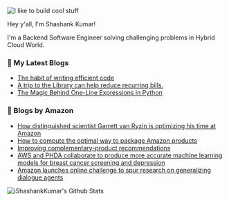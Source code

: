 ![I like to build cool stuff](https://res.cloudinary.com/dt8g3rhcy/image/upload/v1595929574/i_like_to_build_cool_shit._1_nzbwjh.png)

Hey y'all, I'm Shashank Kumar! 

I'm a Backend Software Engineer solving challenging problems in Hybrid Cloud World.

### 📕 My Latest Blogs
<!-- BLOG-POST-LIST:START -->
- [The habit of writing efficient code](https://medium.com/@ishashankkumar/the-habit-of-writing-efficient-code-153b05f04269?source=rss-d24dda280d5f------2)
- [A trip to the Library can help reduce recurring bills.](https://medium.com/swlh/a-trip-to-the-library-can-help-reduce-recurring-bills-23bca495cdf5?source=rss-d24dda280d5f------2)
- [The Magic Behind One-Line Expressions in Python](https://medium.com/swlh/the-magic-behind-one-line-expressions-in-python-816c10180c5c?source=rss-d24dda280d5f------2)
<!-- BLOG-POST-LIST:END -->

### 📕 Blogs by Amazon
<!-- AMAZON-BLOG-POST-LIST:START -->
- [How distinguished scientist Garrett van Ryzin is optimizing his time at Amazon](https://www.amazon.science/working-at-amazon/how-distinguished-scientist-garrett-van-ryzin-is-optimizing-his-time-at-amazon)
- [How to compute the optimal way to package Amazon products](https://www.amazon.science/blog/how-to-compute-the-optimal-way-to-package-amazon-products)
- [Improving complementary-product recommendations](https://www.amazon.science/blog/improving-complementary-product-recommendations)
- [AWS and PHDA collaborate to produce more accurate machine learning models for breast cancer screening and depression](https://www.amazon.science/aws-and-phda-collaborate-to-produce-more-accurate-machine-learning-models-for-breast-cancer-screening-and-depression)
- [Amazon launches online challenge to spur research on generalizing dialogue agents](https://www.amazon.science/blog/amazon-launches-online-challenge-to-spur-research-on-generalizing-dialogue-agents)
<!-- AMAZON-BLOG-POST-LIST:END -->



<img align="center" alt="iShashankKumar's Github Stats" src="https://github-readme-stats.vercel.app/api?username=ishashankkumar&show_icons=true&hide_border=true" />
